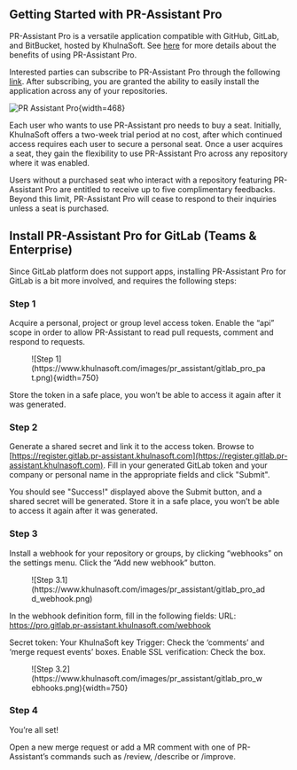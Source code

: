 
## Getting Started with PR-Assistant Pro

PR-Assistant Pro is a versatile application compatible with GitHub, GitLab, and BitBucket, hosted by KhulnaSoft.
See [here](https://khulnasoft.github.io/#pr-assistant-pro) for more details about the benefits of using PR-Assistant Pro.

Interested parties can subscribe to PR-Assistant Pro through the following [link](https://www.khulnasoft.com/pricing/). 
After subscribing, you are granted the ability to easily install the application across any of your repositories.

![PR Assistant Pro](https://khulnasoft.com/images/pr_assistant/pr_assistant_pro_install.png){width=468}

Each user who wants to use PR-Assistant pro needs to buy a seat. 
Initially, KhulnaSoft offers a two-week trial period at no cost, after which continued access requires each user to secure a personal seat.
Once a user acquires a seat, they gain the flexibility to use PR-Assistant Pro across any repository where it was enabled.

Users without a purchased seat who interact with a repository featuring PR-Assistant Pro are entitled to receive up to five complimentary feedbacks.
Beyond this limit, PR-Assistant Pro will cease to respond to their inquiries unless a seat is purchased.


## Install PR-Assistant Pro for GitLab (Teams & Enterprise)

Since GitLab platform does not support apps, installing PR-Assistant Pro for GitLab is a bit more involved, and requires the following steps:

### Step 1

Acquire a personal, project or group level access token. Enable the “api” scope in order to allow PR-Assistant to read pull requests, comment and respond to requests.

<figure markdown="1">
![Step 1](https://www.khulnasoft.com/images/pr_assistant/gitlab_pro_pat.png){width=750}
</figure>

Store the token in a safe place, you won’t be able to access it again after it was generated.

### Step 2

Generate a shared secret and link it to the access token. Browse to [https://register.gitlab.pr-assistant.khulnasoft.com](https://register.gitlab.pr-assistant.khulnasoft.com).
Fill in your generated GitLab token and your company or personal name in the appropriate fields and click "Submit".

You should see "Success!" displayed above the Submit button, and a shared secret will be generated. Store it in a safe place, you won’t be able to access it again after it was generated.

### Step 3

Install a webhook for your repository or groups, by clicking “webhooks” on the settings menu. Click the “Add new webhook” button.

<figure markdown="1">
![Step 3.1](https://www.khulnasoft.com/images/pr_assistant/gitlab_pro_add_webhook.png)
</figure>

In the webhook definition form, fill in the following fields:
URL: https://pro.gitlab.pr-assistant.khulnasoft.com/webhook

Secret token: Your KhulnaSoft key
Trigger: Check the ‘comments’ and ‘merge request events’ boxes.
Enable SSL verification: Check the box.

<figure markdown="1">
![Step 3.2](https://www.khulnasoft.com/images/pr_assistant/gitlab_pro_webhooks.png){width=750}
</figure>

### Step 4

You’re all set!

Open a new merge request or add a MR comment with one of PR-Assistant’s commands such as /review, /describe or /improve.
